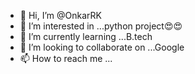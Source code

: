- 👋 Hi, I’m @OnkarRK
- 👀 I’m interested in ...python project😍😍
- 🌱 I’m currently learning ...B.tech
- 💞️ I’m looking to collaborate on ...Google 
- 📫 How to reach me ...

<!---
OnkarRK/OnkarRK is a ✨ special ✨ repository because its `README.md` (this file) appears on your GitHub profile.
You can click the Preview link to take a look at your changes.
--->
